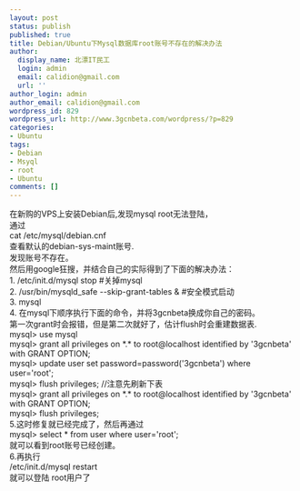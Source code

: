 ```yaml
---
layout: post
status: publish
published: true
title: Debian/Ubuntu下Mysql数据库root账号不存在的解决办法
author:
  display_name: 北漂IT民工
  login: admin
  email: calidion@gmail.com
  url: ''
author_login: admin
author_email: calidion@gmail.com
wordpress_id: 829
wordpress_url: http://www.3gcnbeta.com/wordpress/?p=829
categories:
- Ubuntu
tags:
- Debian
- Msyql
- root
- Ubuntu
comments: []
---
```

<p>在新购的VPS上安装Debian后,发现mysql root无法登陆，<br />
通过<br />
cat /etc/mysql/debian.cnf<br />
查看默认的debian-sys-maint账号.<br />
发现账号不存在。<br />
然后用google狂搜，并结合自己的实际得到了下面的解决办法：<br />
1. /etc/init.d/mysql stop #关掉mysql<br />
2. /usr/bin/mysqld_safe --skip-grant-tables & #安全模式启动<br />
3. mysql<br />
4. 在mysql下顺序执行下面的命令，并将3gcnbeta换成你自己的密码。<br />
第一次grant时会报错，但是第二次就好了，估计flush时会重建数据表.<br />
mysql> use mysql<br />
mysql> grant all privileges on *.* to root@localhost identified by '3gcnbeta' with GRANT OPTION;<br />
mysql> update user set password=password('3gcnbeta') where user='root';<br />
mysql> flush privileges;   //注意先刷新下表<br />
mysql> grant all privileges on *.* to root@localhost identified by '3gcnbeta' with GRANT OPTION;<br />
mysql> flush privileges;<br />
5.这时修复就已经完成了，然后再通过<br />
mysql> select * from user where user='root';<br />
就可以看到root账号已经创建。<br />
6.再执行<br />
/etc/init.d/mysql restart<br />
就可以登陆 root用户了</p>
